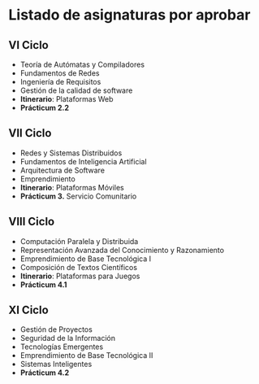 # Listado de asignaturas por aprobar


## VI Ciclo

- Teoría de Autómatas y Compiladores
- Fundamentos de Redes
- Ingeniería de Requisitos
- Gestión de la calidad de software
- **Itinerario**: Plataformas Web
- **Prácticum 2.2**

## VII Ciclo

- Redes y Sistemas Distribuidos
- Fundamentos de Inteligencia Artificial
- Arquitectura de Software
- Emprendimiento
- **Itinerario**: Plataformas Móviles
- **Prácticum 3.** Servicio Comunitario

## VIII Ciclo

- Computación Paralela y Distribuida
- Representación Avanzada del Conocimiento y Razonamiento
- Emprendimiento de Base Tecnológica I
- Composición de Textos Científicos
- **Itinerario**: Plataformas para Juegos
- **Prácticum 4.1** 

## XI Ciclo

- Gestión de Proyectos
- Seguridad de la Información
- Tecnologías Emergentes
- Emprendimiento de Base Tecnológica II
- Sistemas Inteligentes
- **Prácticum 4.2** 